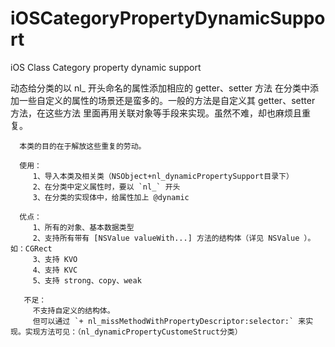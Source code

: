 # iOSCategoryPropertyDynamicSupport
iOS Class Category property dynamic support

  动态给分类的以 nl_ 开头命名的属性添加相应的 getter、setter 方法
      在分类中添加一些自定义的属性的场景还是蛮多的。一般的方法是自定义其 getter、setter 方法，在这些方法
      里面再用关联对象等手段来实现。虽然不难，却也麻烦且重复。
 
      本类的目的在于解放这些重复的劳动。
 
      使用：
         1、导入本类及相关类（NSObject+nl_dynamicPropertySupport目录下）
         2、在分类中定义属性时，要以 `nl_` 开头
         3、在分类的实现体中，给属性加上 @dynamic
 
      优点：
         1、所有的对象、基本数据类型
         2、支持所有带有 [NSValue valueWith...] 方法的结构体（详见 NSValue ）。如：CGRect
         3、支持 KVO
         4、支持 KVC
         5、支持 strong、copy、weak

       不足：
         不支持自定义的结构体。
         但可以通过 `+ nl_missMethodWithPropertyDescriptor:selector:` 来实现。实现方法可见：（nl_dynamicPropertyCustomeStruct分类）


